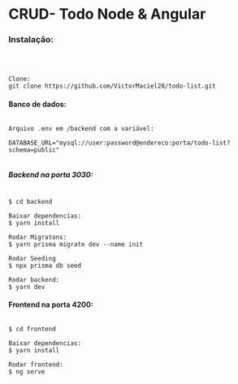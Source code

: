 # CRUD- Todo Node & Angular

###  Instalação: 

<br/>

```shell

Clone:
git clone https://github.com/VictorMaciel28/todo-list.git

```

#### Banco de dados:

```shell

Arquivo .env em /backend com a variável:

DATABASE_URL="mysql://user:password@endereco:porta/todo-list?schema=public"


```


##### Backend na porta 3030:

```shell

$ cd backend

Baixar dependencias:
$ yarn install

Rodar Migratons:
$ yarn prisma migrate dev --name init

Rodar Seeding
$ npx prisma db seed

Rodar backend:
$ yarn dev

```

#### Frontend na porta 4200:


```shell

$ cd frontend

Baixar dependencias:
$ yarn install

Rodar frontend:
$ ng serve

```
